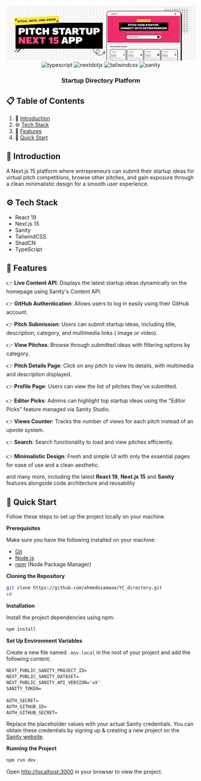 <div align="center">
  <br />
      <img src="./public/yc-thumbnail.png" alt="Project Banner">
  <br />

  <div>
    <img src="https://img.shields.io/badge/-Typescript-black?style=for-the-badge&logoColor=white&logo=react&color=3178C6" alt="typescript" />
    <img src="https://img.shields.io/badge/-Next_JS-black?style=for-the-badge&logoColor=white&logo=nextdotjs&color=000000" alt="nextdotjs" />
    <img src="https://img.shields.io/badge/-Tailwind_CSS-black?style=for-the-badge&logoColor=white&logo=tailwindcss&color=06B6D4" alt="tailwindcss" />
    <img src="https://img.shields.io/badge/-Sanity-black?style=for-the-badge&logoColor=white&logo=sanity&color=F03E2F" alt="sanity" />

  </div>

<h3 align="center">Startup Directory Platform</h3>

</div>

## 📋 <a name="table">Table of Contents</a>

1. 🤖 [Introduction](#introduction)
2. ⚙️ [Tech Stack](#tech-stack)
3. 🔋 [Features](#features)
4. 🤸 [Quick Start](#quick-start)

## <a name="introduction">🤖 Introduction</a>

A Next.js 15 platform where entrepreneurs can submit their startup ideas for
virtual pitch competitions, browse other pitches, and gain exposure through a
clean minimalistic design for a smooth user experience.

## <a name="tech-stack">⚙️ Tech Stack</a>

-   React 19
-   Next.js 15
-   Sanity
-   TailwindCSS
-   ShadCN
-   TypeScript

## <a name="features">🔋 Features</a>

👉 **Live Content API**: Displays the latest startup ideas dynamically on the
homepage using Sanity's Content API.

👉 **GitHub Authentication**: Allows users to log in easily using their GitHub
account.

👉 **Pitch Submission**: Users can submit startup ideas, including title,
description, category, and multimedia links ( image or video).

👉 **View Pitches**: Browse through submitted ideas with filtering options by
category.

👉 **Pitch Details Page**: Click on any pitch to view its details, with
multimedia and description displayed.

👉 **Profile Page**: Users can view the list of pitches they've submitted.

👉 **Editor Picks**: Admins can highlight top startup ideas using the "Editor
Picks" feature managed via Sanity Studio.

👉 **Views Counter**: Tracks the number of views for each pitch instead of an
upvote system.

👉 **Search**: Search functionality to load and view pitches efficiently.

👉 **Minimalistic Design**: Fresh and simple UI with only the essential pages
for ease of use and a clean aesthetic.

and many more, including the latest **React 19**, **Next.js 15** and **Sanity**
features alongside code architecture and reusability

## <a name="quick-start">🤸 Quick Start</a>

Follow these steps to set up the project locally on your machine.

**Prerequisites**

Make sure you have the following installed on your machine:

-   [Git](https://git-scm.com/)
-   [Node.js](https://nodejs.org/en)
-   [npm](https://www.npmjs.com/) (Node Package Manager)

**Cloning the Repository**

```bash
git clone https://github.com/ahmedosamaaa/YC_directory.git
cd
```

**Installation**

Install the project dependencies using npm:

```bash
npm install
```

**Set Up Environment Variables**

Create a new file named `.env.local` in the root of your project and add the
following content:

```env
NEXT_PUBLIC_SANITY_PROJECT_ID=
NEXT_PUBLIC_SANITY_DATASET=
NEXT_PUBLIC_SANITY_API_VERSION='vX'
SANITY_TOKEN=

AUTH_SECRET=
AUTH_GITHUB_ID=
AUTH_GITHUB_SECRET=
```

Replace the placeholder values with your actual Sanity credentials. You can
obtain these credentials by signing up & creating a new project on the
[Sanity website](https://www.sanity.io/).

**Running the Project**

```bash
npm run dev
```

Open [http://localhost:3000](http://localhost:3000) in your browser to view the
project.
